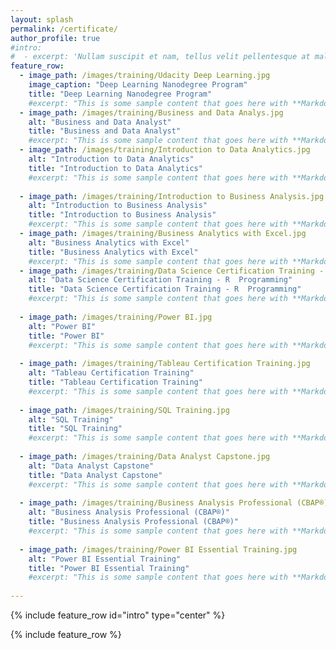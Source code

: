 ```yaml
---
layout: splash
permalink: /certificate/
author_profile: true
#intro: 
#  - excerpt: 'Nullam suscipit et nam, tellus velit pellentesque at malesuada, enim eaque. Quis nulla, netus tempor in diam gravida tincidunt, *proin faucibus* voluptate felis id sollicitudin. Centered with `type="center"`'
feature_row:
  - image_path: /images/training/Udacity Deep Learning.jpg
    image_caption: "Deep Learning Nanodegree Program"
    title: "Deep Learning Nanodegree Program"
    #excerpt: "This is some sample content that goes here with **Markdown** formatting."
  - image_path: /images/training/Business and Data Analys.jpg
    alt: "Business and Data Analyst"
    title: "Business and Data Analyst"
    #excerpt: "This is some sample content that goes here with **Markdown** formatting."
  - image_path: /images/training/Introduction to Data Analytics.jpg
    alt: "Introduction to Data Analytics"
    title: "Introduction to Data Analytics"
    #excerpt: "This is some sample content that goes here with **Markdown** formatting."
  
  - image_path: /images/training/Introduction to Business Analysis.jpg
    alt: "Introduction to Business Analysis"
    title: "Introduction to Business Analysis"
    #excerpt: "This is some sample content that goes here with **Markdown** formatting."
  - image_path: /images/training/Business Analytics with Excel.jpg
    alt: "Business Analytics with Excel"
    title: "Business Analytics with Excel"
    #excerpt: "This is some sample content that goes here with **Markdown** formatting."
  - image_path: /images/training/Data Science Certification Training - R  Programming.jpg
    alt: "Data Science Certification Training - R  Programming"
    title: "Data Science Certification Training - R  Programming"
    #excerpt: "This is some sample content that goes here with **Markdown** formatting."
    
  - image_path: /images/training/Power BI.jpg
    alt: "Power BI"
    title: "Power BI"
    #excerpt: "This is some sample content that goes here with **Markdown** formatting."
    
  - image_path: /images/training/Tableau Certification Training.jpg
    alt: "Tableau Certification Training"
    title: "Tableau Certification Training"
    #excerpt: "This is some sample content that goes here with **Markdown** formatting."
    
  - image_path: /images/training/SQL Training.jpg
    alt: "SQL Training"
    title: "SQL Training"
    #excerpt: "This is some sample content that goes here with **Markdown** formatting."
    
  - image_path: /images/training/Data Analyst Capstone.jpg
    alt: "Data Analyst Capstone"
    title: "Data Analyst Capstone"
    #excerpt: "This is some sample content that goes here with **Markdown** formatting."
    
  - image_path: /images/training/Business Analysis Professional (CBAP®).jpg
    alt: "Business Analysis Professional (CBAP®)"
    title: "Business Analysis Professional (CBAP®)"
    #excerpt: "This is some sample content that goes here with **Markdown** formatting."
    
  - image_path: /images/training/Power BI Essential Training.jpg
    alt: "Power BI Essential Training"
    title: "Power BI Essential Training"
    #excerpt: "This is some sample content that goes here with **Markdown** formatting."
    
---
```


{% include feature_row id="intro" type="center" %}

{% include feature_row %}
